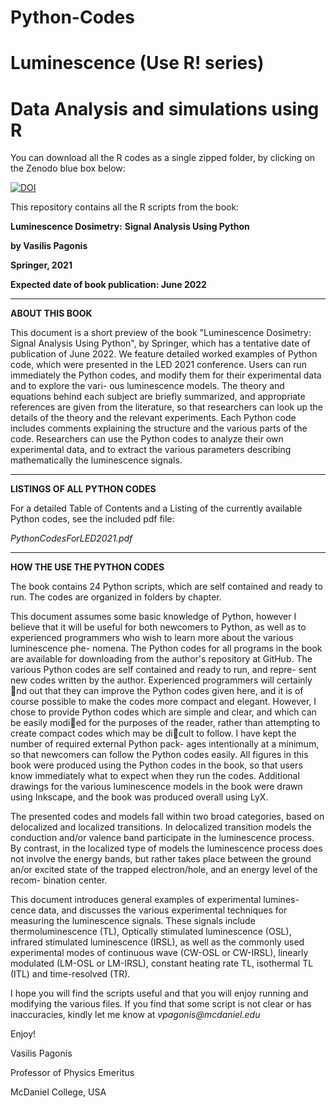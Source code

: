 # Python-Codes
# Luminescence (Use R! series)
# Data Analysis and simulations using R

You can download all the R codes as a single zipped folder, by clicking on the Zenodo blue box below:

[![DOI](https://zenodo.org/badge/324629435.svg)](https://zenodo.org/badge/latestdoi/324629435)

This repository contains all the R scripts from the book:


**Luminescence Dosimetry:**
**Signal Analysis Using Python**

**by Vasilis Pagonis**

**Springer, 2021**

**Expected date of book publication: June 2022**

__________________________________

**ABOUT THIS BOOK**

This document is a short preview of the book "Luminescence Dosimetry:
Signal Analysis Using Python", by Springer, which has a tentative date of
publication of June 2022.
We feature detailed worked examples of Python code, which were
presented in the LED 2021 conference. Users can run immediately the Python
codes, and modify them for their experimental data and to explore the vari-
ous luminescence models. The theory and equations behind each subject are
briefly summarized, and appropriate references are given from the literature,
so that researchers can look up the details of the theory and the relevant
experiments. 
Each Python code includes comments explaining the structure
and the various parts of the code. Researchers can use the Python codes to
analyze their own experimental data, and to extract the various parameters
describing mathematically the luminescence signals.

__________________________________
**LISTINGS OF ALL PYTHON CODES**

For a detailed Table of Contents and a Listing of the currently available Python codes, see the included pdf file:

_PythonCodesForLED2021.pdf_

__________________________________
**HOW THE USE THE PYTHON CODES**

The book contains 24 Python scripts, which are self contained and ready to run. 
The codes are organized in folders by chapter.

This document assumes some basic knowledge of Python, however I believe
that it will be useful for both newcomers to Python, as well as to experienced
programmers who wish to learn more about the various luminescence phe-
nomena. The Python codes for all programs in the book are available for
downloading from the author's repository at GitHub.
The various Python codes are self contained and ready to run, and repre-
sent new codes written by the author.
Experienced programmers will certainly nd out that they can improve
the Python codes given here, and it is of course possible to make the codes
more compact and elegant. However, I chose to provide Python codes which
are simple and clear, and which can be easily modied for the purposes of
the reader, rather than attempting to create compact codes which may be
dicult to follow. I have kept the number of required external Python pack-
ages intentionally at a minimum, so that newcomers can follow the Python
codes easily. All figures in this book were produced using the Python codes
in the book, so that users know immediately what to expect when they run
the codes. Additional drawings for the various luminescence models in the
book were drawn using Inkscape, and the book was produced overall using
LyX.

The presented codes and models fall within two broad categories, based
on delocalized and localized transitions. In delocalized transition models the
conduction and/or valence band participate in the luminescence process. By
contrast, in the localized type of models the luminescence process does not
involve the energy bands, but rather takes place between the ground an/or
excited state of the trapped electron/hole, and an energy level of the recom-
bination center.

This document introduces general examples of experimental lumines-
cence data, and discusses the various experimental techniques for measuring
the luminescence signals. These signals include thermoluminescence (TL),
Optically stimulated luminescence (OSL), infrared stimulated luminescence
(IRSL), as well as the commonly used experimental modes of continuous
wave (CW-OSL or CW-IRSL), linearly modulated (LM-OSL or LM-IRSL),
constant heating rate TL, isothermal TL (ITL) and time-resolved (TR).

I hope you will find the scripts useful and that you will enjoy running and modifying the various files.
If you find that some script is not clear or has inaccuracies, kindly let me know at
_vpagonis@mcdaniel.edu_

Enjoy!

Vasilis Pagonis

Professor of Physics Emeritus

McDaniel College, USA
